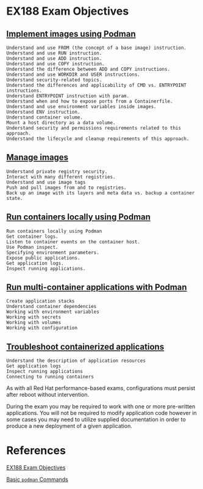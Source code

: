 # EX188 Exam Objectives

## [Implement images using Podman](01_Implement_images_using_Podman.md)

    Understand and use FROM (the concept of a base image) instruction.
    Understand and use RUN instruction.
    Understand and use ADD instruction.
    Understand and use COPY instruction.
    Understand the difference between ADD and COPY instructions.
    Understand and use WORKDIR and USER instructions.
    Understand security-related topics.
    Understand the differences and applicability of CMD vs. ENTRYPOINT instructions.
    Understand ENTRYPOINT instruction with param.
    Understand when and how to expose ports from a Containerfile.
    Understand and use environment variables inside images.
    Understand ENV instruction.
    Understand container volume.
    Mount a host directory as a data volume.
    Understand security and permissions requirements related to this approach.
    Understand the lifecycle and cleanup requirements of this approach.


## [Manage images](03_Manage_Images.md)

    Understand private registry security.
    Interact with many different registries.
    Understand and use image tags
    Push and pull images from and to registries.
    Back up an image with its layers and meta data vs. backup a container state.


## [Run containers locally using Podman](01_Basic_Podman_Commands.md)

    Run containers locally using Podman
    Get container logs.
    Listen to container events on the container host.
    Use Podman inspect.
    Specifying environment parameters.
    Expose public applications.
    Get application logs.
    Inspect running applications.


## [Run multi-container applications with Podman](04_Run_multi-container_applications_with_Podman.md)

    Create application stacks
    Understand container dependencies
    Working with environment variables
    Working with secrets
    Working with volumes
    Working with configuration


## [Troubleshoot containerized applications](05_Troubleshoot_Containerized_Applications.md)
    Understand the description of application resources
    Get application logs
    Inspect running applications
    Connecting to running containers


As with all Red Hat performance-based exams, configurations must persist after reboot without intervention.

During the exam you may be required to work with one or more pre-written applications. You will not be required to modify application code however in some cases you may need to utilize supplied documentation in order to produce a new deployment of a given application.

# References

[EX188 Exam Objectives](https://www.redhat.com/en/services/training/ex188-red-hat-certified-specialist-containers-exam?section=objectives)

[Basic `podman` Commands](01_Basic_Podman_Commands.md)
